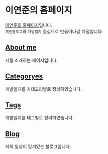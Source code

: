 # 이연준의 홈페이지

[이연준의 홈페이지](https://leeyeonjun85.github.io/home/)입니다.  
`개인블로그`와 `개발일지` 중심으로 만들어나갈 예정입니다.  

## [About me](https://leeyeonjun85.github.io/home/about/)
저를 소개하는 페이지입니다.

## [Categoryes](https://leeyeonjun85.github.io/home/categories/)
개발일지를 카테고리별로 정리하였습니다.

## [Tags](https://leeyeonjun85.github.io/home/tags/)
개발일지를 테그별로 정리하였습니다.

## [Blog](https://leeyeonjun85.github.io/home/blog/)
저의 일상이 담겨있는 블로그입니다. 